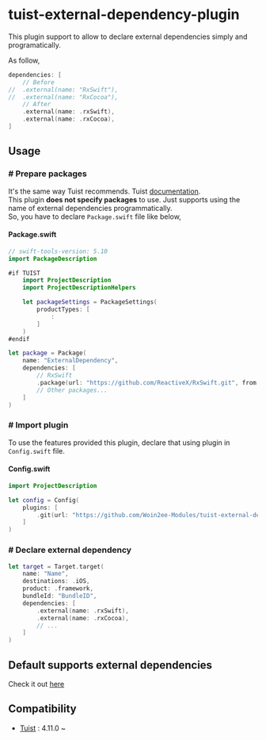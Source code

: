 # tuist-external-dependency-plugin
This plugin support to allow to declare external dependencies simply and programatically.

As follow,

```swift
dependencies: [
    // Before
//  .external(name: "RxSwift"),
//  .external(name: "RxCocoa"),
    // After
    .external(name: .rxSwift),
    .external(name: .rxCocoa),
]

```

## Usage

### # Prepare packages

It's the same way Tuist recommends. Tuist [documentation](https://docs.tuist.io/guide/project/dependencies.html#external-dependencies).  
This plugin **does not specify packages** to use. Just supports using the name of external dependencies programmatically.  
So, you have to declare `Package.swift` file like below,

#### Package.swift

```swift
// swift-tools-version: 5.10
import PackageDescription

#if TUIST
    import ProjectDescription
    import ProjectDescriptionHelpers

    let packageSettings = PackageSettings(
        productTypes: [
            :
        ]
    )
#endif

let package = Package(
    name: "ExternalDependency",
    dependencies: [
        // RxSwift
        .package(url: "https://github.com/ReactiveX/RxSwift.git", from: "6.6.0"),
        // Other packages...
    ]
)

```

### # Import plugin

To use the features provided this plugin, declare that using plugin in `Config.swift` file.

#### Config.swift

```swift
import ProjectDescription

let config = Config(
    plugins: [
        .git(url: "https://github.com/Woin2ee-Modules/tuist-external-dependency-plugin.git", tag: "1.0.0"),
    ]
)
```

### # Declare external dependency

```swift
let target = Target.target(
    name: "Name",
    destinations: .iOS,
    product: .framework,
    bundleId: "BundleID",
    dependencies: [
        .external(name: .rxSwift),
        .external(name: .rxCocoa),
        // ...
    ]
)
```

## Default supports external dependencies
Check it out [here](https://github.com/Woin2ee-Modules/tuist-external-dependency-plugin/blob/main/ProjectDescriptionHelpers/ExternalDependencyName%2BDefault.swift)

## Compatibility

- [Tuist](https://github.com/tuist/tuist) : 4.11.0 ~


